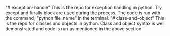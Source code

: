 "# exception-handle" 
This is the repo for exception handling in python. Try, except and finally block are used during the process. The code is run with the command, "python file_name" in the terminal.
"# class-and-object" 
This is the repo for classes and objects in python. Class and object syntax is well demonstrated and code is run as mentioned in the above section.
